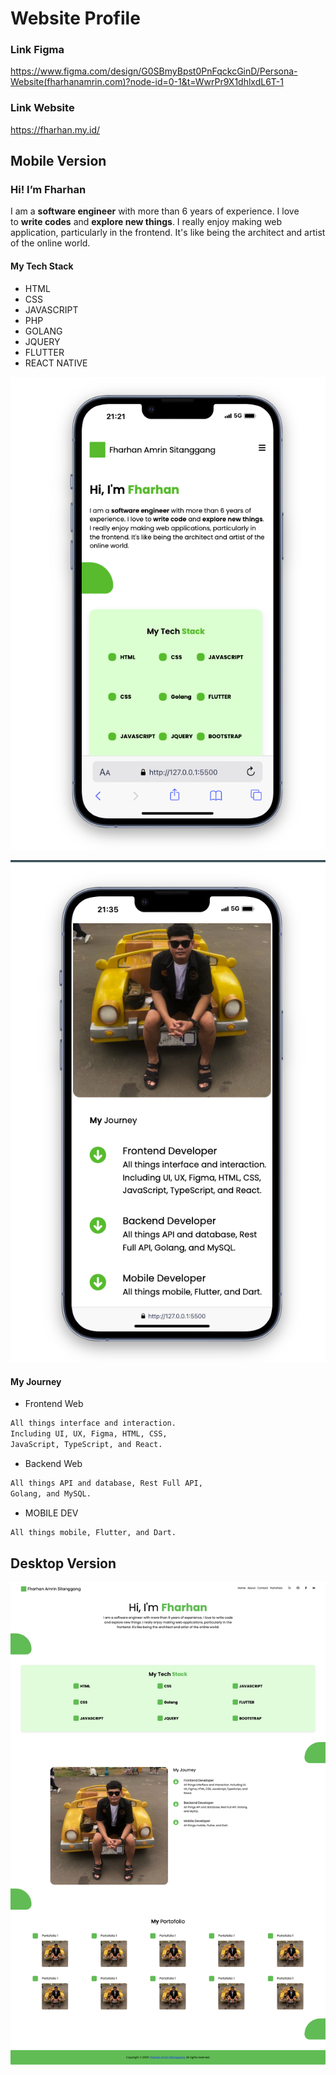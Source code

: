# Website Profile

### Link Figma

https://www.figma.com/design/G0SBmyBpst0PnFqckcGinD/Persona-Website(fharhanamrin.com)?node-id=0-1&t=WwrPr9X1dhlxdL6T-1

### Link Website

https://fharhan.my.id/

## Mobile Version

### Hi! I’m Fharhan

I am a **software engineer** with more than 6 years of
experience. I love to **write codes** and **explore new things**.
I really enjoy making web application, particularly in
the frontend. It's like being the architect and artist of the
online world.

#### My Tech Stack

- HTML
- CSS
- JAVASCRIPT
- PHP
- GOLANG
- JQUERY
- FLUTTER
- REACT NATIVE

![Image Name](images/myinformation.png)

![Image Name](images/myjourney.png)

#### My Journey

- Frontend Web

```txt
All things interface and interaction.
Including UI, UX, Figma, HTML, CSS,
JavaScript, TypeScript, and React.
```

- Backend Web

```txt
All things API and database, Rest Full API,
Golang, and MySQL.
```

- MOBILE DEV

```txt
All things mobile, Flutter, and Dart.
```

## Desktop Version

![Image Name](images/website.png)
